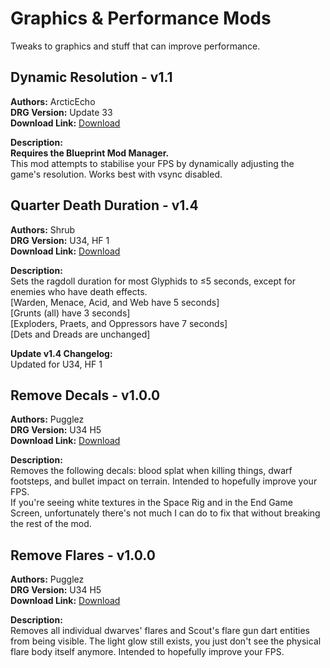 # Graphics & Performance Mods

Tweaks to graphics and stuff that can improve performance.

<!-- mod list -->

## Dynamic Resolution - v1.1
**Authors:** ArcticEcho  
**DRG Version:** Update 33  
**Download Link:** [Download](https://github.com/ArcticEcho/DRG-Mods/raw/ff191348af82383cbbd363c55b6bea3402af5bb7/Quality%20of%20Life/Graphics%20%26%20Performance/Dynamic%20Resolution%20-%20V1.1%20_P.pak)  

**Description:**  
**Requires the Blueprint Mod Manager.**  
This mod attempts to stabilise your FPS by dynamically adjusting the game's resolution. Works best with vsync disabled.

## Quarter Death Duration - v1.4
**Authors:** Shrub  
**DRG Version:** U34, HF 1  
**Download Link:** [Download](https://github.com/ArcticEcho/DRG-Mods/raw/a9a5d7746a087b400898a5deb60001869373c0c5/Quality%20of%20Life/Graphics%20%26%20Performance/Quarter%20Death%20Duration%20-%20V1.4%20_P.pak)  

**Description:**  
Sets the ragdoll duration for most Glyphids to ≤5 seconds, except for enemies who have death effects.   
[Warden, Menace, Acid, and Web have 5 seconds]   
[Grunts (all) have 3 seconds]   
[Exploders, Praets, and Oppressors have 7 seconds]   
[Dets and Dreads are unchanged]

**Update v1.4 Changelog:**  
Updated for U34, HF 1

## Remove Decals - v1.0.0
**Authors:** Pugglez  
**DRG Version:** U34 H5  
**Download Link:** [Download](https://github.com/ArcticEcho/DRG-Mods/raw/f6d990846239a84ceb982a97f96eb0d94092f62d/Quality%20of%20Life/Graphics%20%26%20Performance/Remove%20Decals%20-%20V1.0.0%20_P.pak)  

**Description:**  
Removes the following decals: blood splat when killing things, dwarf footsteps, and bullet impact on terrain. Intended to hopefully improve your FPS.   
If you're seeing white textures in the Space Rig and in the End Game Screen, unfortunately there's not much I can do to fix that without breaking the rest of the mod.

## Remove Flares - v1.0.0
**Authors:** Pugglez  
**DRG Version:** U34 H5  
**Download Link:** [Download](https://github.com/ArcticEcho/DRG-Mods/raw/e99a3b3db59dc936b89bf22d118eeb5cc7aef8d8/Quality%20of%20Life/Graphics%20%26%20Performance/Remove%20Flares%20-%20V1.0.0%20_P.pak)  

**Description:**  
Removes all individual dwarves' flares and Scout's flare gun dart entities from being visible. The light glow still exists, you just don't see the physical flare body itself anymore. Intended to hopefully improve your FPS.